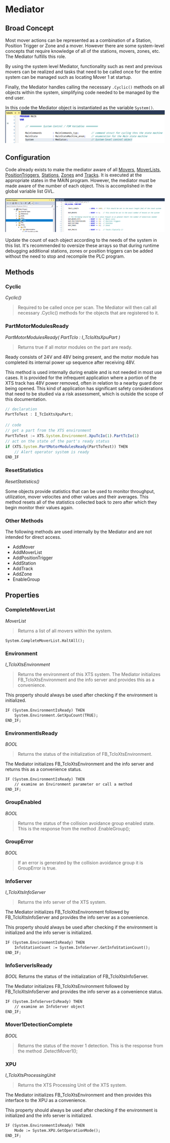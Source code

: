 
# Mediator

## Broad Concept

Most mover actions can be represented as a combination of a Station, Position Trigger or Zone and a mover. However there are some system-level concepts that require knowledge of all of the stations, movers, zones, etc. The Mediator fulfills this role.

By using the system level Mediator, functionality such as next and previous movers can be realized and tasks that need to be called once for the entire system can be managed such as locating Mover 1 at startup.

Finally, the Mediator handles calling the necessary `.Cyclic()` methods on all objects within the system, simplifying code needed to be managed by the end user.

In this code the Mediator object is instantiated as the variable `System()`.
![Mediator instantionted as System](../../Images/CodeReference/MediatorAsSystem.png)

## Configuration

Code already exists to make the mediator aware of all [Movers](Mover.md), [MoverLists](MoverList.md), [PositionTriggers](PositionTrigger.md), [Stations](Station.md), [Zones](Zone.md) and [Tracks](Track.md). It is executed at the appropriate states in the MAIN program. However, the mediator must be made aware of the number of each object. This is accomplished in the global variable list GVL.

![Global Variable List](../../Images/GlobalVarsMediator.png)

Update the count of each object according to the needs of the system in this list. It's recommended to oversize these arrays so that during runtime debugging additional stations, zones or position triggers can be added without the need to stop and recompile the PLC program.

## Methods

### Cyclic

*Cyclic()*

> Required to be called once per scan. The Mediator will then call all necessary .Cyclic() methods for the objects that are registered to it.

### PartMotorModulesReady
*PartMotorModulesReady( PartTcIo : I_TcIoXtsXpuPart )*

> Returns true if all motor modules on the part are ready.

Ready consists of 24V and 48V being present, and the motor module has completed its internal power up sequence after receiving 48V.

This method is used internally during enable and is not needed in most use cases. It is provided for the infrequent application where a portion of the XTS track has 48V power removed, often in relation to a nearby guard door being opened. This kind of application has significant safety considerations that need to be studied via a risk assessment, which is outside the scope of this documentation.

```javascript
// declaration
PartToTest : I_TcIoXtsXpuPart;

// code
// get a part from the XTS environment
PartToTest := XTS.System.Environment.XpuTcIo(1).PartTcIo(1)
// act on the state of the part's ready status
if (XTS.System.PartMotorModulesReady(PartToTest)) THEN
	// Alert operator system is ready
END_IF
```


### ResetStatistics
*ResetStatistics()*

Some objects provide statistics that can be used to monitor throughput, utilization, mover velocites and other values and their averages. This method resets all of the statistics collected back to zero after which they begin monitor their values again.

### Other Methods

The following methods are used internally by the Mediator and are not intended for direct access.

- AddMover
- AddMoverList
- AddPositionTrigger
- AddStation
- AddTrack
- AddZone
- EnableGroup

## Properties

### CompleteMoverList
*MoverList*

> Returns a list of all movers within the system.

```
System.CompleteMoverList.HaltAll();
```
### Environment
*I_TcIoXtsEnvironment*

> Returns the environment of this XTS system.
The Mediator initializes FB_TcIoXtsEnvironment and the info server and provides this as a convenience.

This property should always be used after checking if the environment is initialized.

```
IF (System.EnvironmentIsReady) THEN
	System.Environment.GetXpuCount(TRUE);
END_IF;
```

### EnvironmentIsReady
*BOOL*

> Returns the status of the initialization of FB_TcIoXtsEnvironment.

The Mediator initializes FB_TcIoXtsEnvironment and the info server and returns this as a convenience status.

```
IF (System.EnvironmentIsReady) THEN
	// examine an Environment parameter or call a method
END_IF;
```

### GroupEnabled
*BOOL*
> Returns the status of the collision avoidance group enabled state. This is the response from the method .EnableGroup();

### GroupError
*BOOL*
> If an error is generated by the collision avoidance group it is GroupError is true.

### InfoServer
*I_TcIoXtsInfoServer*
> Returns the info server of the XTS system.

The Mediator initializes FB_TcIoXtsEnvironment followed by FB_TcIoXtsInfoServer and provides the info server as a convenience.

This property should always be used after checking if the environment is initialized and the info server is initialized.

```
IF (System.EnvironmentIsReady) THEN
	InfoStationCount := System.InfoServer.GetInfoStationCount();
END_IF;
```

### InfoServerIsReady
*BOOL*
Returns the status of the initialization of FB_TcIoXtsInfoServer.

The Mediator initializes FB_TcIoXtsEnvironment followed by FB_TcIoXtsInfoServer and provides the info server as a convenience status.

```
IF (System.InfoServerIsReady) THEN
	// examine an InfoServer object
END_IF;
```

### Mover1DetectionComplete
*BOOL*
> Returns the status of the mover 1 detection. This is the response from the method .DetectMover1();

### XPU
*­I_TcIoXtsProcessingUnit*
> Returns the XTS Processing Unit of the XTS system.

The Mediator initializes FB_TcIoXtsEnvironment and then provides this interface to the XPU as a convenience.

This property should always be used after checking if the environment is initialized and the info server is initialized.

```
IF (System.EnvironmentIsReady) THEN
	Mode := System.XPU.GetOperationMode();
END_IF;
```
